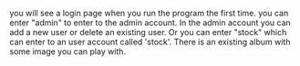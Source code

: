 you will see a login page when you run the program the first time.
you can enter "admin" to enter to the admin account. In the admin account you can add a new user or delete an existing user.
Or you can enter "stock" which can enter to an user account called 'stock'. There is an existing album with some image you can play with.
